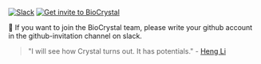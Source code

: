 [![Slack](http://img.shields.io/badge/slack-bio--crystal-purple?labelColor=000000&logo=slack)](https://bio-crystal.slack.com/)
[![Get invite to BioCrystal](http://img.shields.io/badge/Get_invite_to_BioCrystal-purple?labelColor=000000&logo=slack)](https://join.slack.com/t/bio-crystal/shared_invite/zt-tas46pww-JSEloonmn3Ma5eD2~VeT_g)

🔮 If you want to join the BioCrystal team, please write your github account in the github-invitation channel on slack.

> "I will see how Crystal turns out. It has potentials." - [Heng Li](http://lh3.github.io/2020/05/17/fast-high-level-programming-languages)
